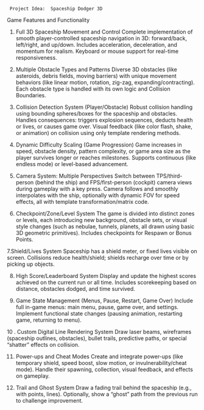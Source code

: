      Project Idea:  Spaceship Dodger 3D

Game Features and Functionality

1. Full 3D Spaceship Movement and Control
Complete implementation of smooth player-controlled spaceship navigation in 3D: forward/back, left/right, and up/down.
Includes acceleration, deceleration, and momentum for realism.
Keyboard or mouse support for real-time responsiveness.

2. Multiple Obstacle Types and Patterns
Diverse 3D obstacles (like asteroids, debris fields, moving barriers) with unique movement behaviors (like linear motion, rotation, zig-zag, expanding/contracting).
Each obstacle type is handled with its own logic and Collision Boundaries.

3. Collision Detection System (Player/Obstacle)
Robust collision handling using bounding spheres/boxes for the spaceship and obstacles.
Handles consequences: triggers explosion sequences, deducts health or lives, or causes game over.
Visual feedback (like color flash, shake, or animation) on collision using only template rendering methods.

4. Dynamic Difficulty Scaling (Game Progression)
Game increases in speed, obstacle density, pattern complexity, or game area size as the player survives longer or reaches milestones.
Supports continuous (like endless mode) or level-based advancement.

5. Camera System: Multiple Perspectives
Switch between TPS/third-person (behind the ship) and FPS/first-person (cockpit) camera views during gameplay with a key press.
Camera follows and smoothly interpolates with the ship, optionally with dynamic FOV for speed effects, all with template transformation/matrix code.

6. Checkpoint/Zone/Level System
The game is divided into distinct zones or levels, each introducing new background, obstacle sets, or visual style changes (such as nebulae, tunnels, planets, all drawn using basic 3D geometric primitives).
Includes checkpoints for Respawn or Bonus Points.

7.Shield/Lives System
Spaceship has a shield meter, or fixed lives visible on screen.
Collisions reduce health/shield; shields recharge over time or by picking up objects.

8. High Score/Leaderboard System
Display and update the highest scores achieved on the current run or all time.
Includes scorekeeping based on distance, obstacles dodged, and time survived.

9. Game State Management (Menus, Pause, Restart, Game Over)
Include full in-game menus: main menu, pause, game over, and settings.
Implement functional state changes (pausing animation, restarting game, returning to menu).



10 . Custom Digital Line Rendering System
Draw laser beams, wireframes (spaceship outlines, obstacles), bullet trails, predictive paths, or special “shatter” effects on collision.



11. Power-ups and Cheat Modes
Create and integrate power-ups (like temporary shield, speed boost, slow motion, or invulnerability/cheat mode).
Handle their spawning, collection, visual feedback, and effects on gameplay.

12. Trail and Ghost System
Draw a fading trail behind the spaceship (e.g., with points, lines). Optionally, show a “ghost” path from the previous run to challenge improvement.




